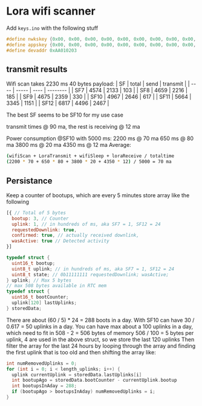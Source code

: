 # Lora wifi scanner

Add `keys.ino` with the following stuff

``` c++
#define nwkskey {0x00, 0x00, 0x00, 0x00, 0x00, 0x00, 0x00, 0x00, 0x00, 0x00, 0x00, 0x00, 0x00, 0x00, 0x00, 0x00}
#define appskey {0x00, 0x00, 0x00, 0x00, 0x00, 0x00, 0x00, 0x00, 0x00, 0x00, 0x00, 0x00, 0x00, 0x00, 0x00, 0x00}
#define devaddr 0xAA010203
```

## transmit results

Wifi scan takes 2230 ms
40 bytes payload:
| SF   | total | send | transmit |
| ---- | ----- | ---- | -------- |
| SF7  | 4574  | 2133 | 103      |
| SF8  | 4659  | 2216 | 185      |
| SF9  | 4675  | 2359 | 330      |
| SF10 | 4967  | 2646 | 617      |
| SF11 | 5664  | 3345 | 1151     |
| SF12 | 6817  | 4496 | 2467     |

The best SF seems to be SF10 for my use case

transmit times @ 90 ma, the rest is receiving @ 12 ma

Power consumption @SF10 with 5000 ms:
2200 ms @ 70 ma
650  ms @ 80 ma
3800 ms @ 20 ma
4350 ms @ 12 ma
Average:

``` bash
(wifiScan + LoraTransmit + wifiSleep + loraReceive / totaltime
(2200 * 70 + 650 * 80 + 3800 * 20 + 4350 * 12) / 5000 = 70 ma
```

## Persistance

Keep a counter of bootups, which are every 5 minutes
store array like the following

``` javascript
[{ // Total of 5 bytes
  bootup: 3, // Counter
  uplink: 1, // in hundreds of ms, aka SF7 = 1, SF12 = 24
  requestedDownlink: true,
  confirmed: true, // actually received downlink,
  wasActive: true // Detected activity
}]
```

``` C
typedef struct {
  uint16_t bootup;
  uint8_t uplink; // in hundreds of ms, aka SF7 = 1, SF12 = 24
  uint8_t state; // 0b11111111 requestedDownlink; wasActive;
} uplink; // Max 5 bytes
// max 508 bytes available in RTC mem
typedef struct {
  uint16_t bootCounter;
  uplink[120] lastUplinks;
} storedData;
```

There are about (60 / 5) * 24 = 288 boots in a day.
With SF10 can have 30 / 0.617 = 50 uplinks in a day.
You can have max about a 100 uplinks in a day, which need to fit in 508 - 2 = 506 bytes of memory
506 / 100 = 5 bytes per uplink, 4 are used in the above struct, so we store the last 120 uplinks
Then filter the array for the last 24 hours by looping through the array and finding the first uplink that is too old
and then shifting the array like:

``` C
int numRemovedUplinks = 0;
for (int i = 0; i < length_uplinks; i++) {
  uplink currentUplink = storedData.lastUplinks[i]
  int bootupAgo = storedData.bootCounter - currentUplink.bootup
  int bootupsInAday = 288;
  if (bootupAgo > bootupsInAday) numRemovedUplinks = i;
}
```
